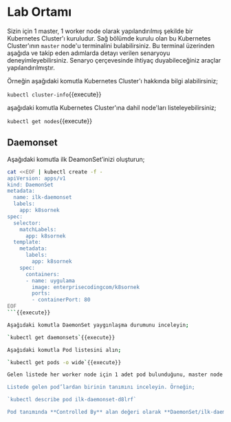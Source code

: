 # Lab Ortamı

Sizin için 1 master, 1 worker node olarak yapılandırılmış şekilde bir Kubernetes Cluster'ı kuruludur. Sağ bölümde kurulu olan bu Kubernetes Cluster'ının `master` node'u terminalini bulabilirsiniz. Bu terminal üzerinden aşağıda ve takip eden adımlarda detayı verilen senaryoyu deneyimleyebilirsiniz. Senaryo çerçevesinde ihtiyaç duyabileceğiniz araçlar yapılandırılmıştır.

Örneğin aşağıdaki komutla Kubernetes Cluster'ı hakkında bilgi alabilirsiniz;

`kubectl cluster-info`{{execute}}

aşağıdaki komutla Kubernetes Cluster'ına dahil node'ları listeleyebilirsiniz;

`kubectl get nodes`{{execute}}

## Daemonset

Aşağıdaki komutla ilk DeamonSet’inizi oluşturun;

```bash
cat <<EOF | kubectl create -f -
apiVersion: apps/v1
kind: DaemonSet
metadata:
  name: ilk-daemonset
  labels:
    app: k8sornek
spec:
  selector:
    matchLabels:
      app: k8sornek
  template:
    metadata:
      labels:
        app: k8sornek
    spec:
      containers:
      - name: uygulama
        image: enterprisecodingcom/k8sornek
        ports:
        - containerPort: 80
EOF
```{{execute}}

Aşağıdaki komutla DaemonSet yaygınlaşma durumunu inceleyin;

`kubectl get daemonsets`{{execute}}

Aşağıdaki komutla Pod listesini alın;

`kubectl get pods -o wide`{{execute}}

Gelen listede her worker node için 1 adet pod bulunduğunu, master node'da bir pod yer almadığını teyit edin.

Listede gelen pod’lardan birinin tanımını inceleyin. Örneğin;

`kubectl describe pod ilk-daemonset-d8lrf`

Pod tanımında **Controlled By** alan değeri olarak **DaemonSet/ilk-daemonset** yazdığını teyit edin.